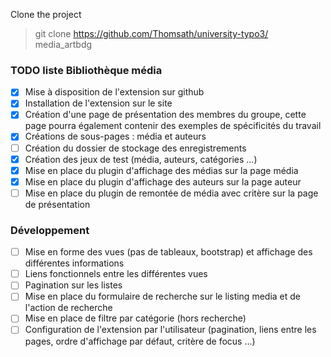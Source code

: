 Clone the project
 >git clone https://github.com/Thomsath/university-typo3/ media_artbdg

### TODO liste Bibliothèque média
- [x] Mise à disposition de l'extension sur github
- [x] Installation de l'extension sur le site
- [x] Création d'une page de présentation des membres du groupe, cette page pourra également contenir des exemples de spécificités du travail
- [x] Créations de sous-pages : média et auteurs
- [ ] Création du dossier de stockage des enregistrements
- [x] Création des jeux de test (média, auteurs, catégories ...)
- [x] Mise en place du plugin d'affichage des médias sur la page média
- [x] Mise en place du plugin d'affichage des auteurs sur la page auteur
- [ ] Mise en place du plugin de remontée de média avec critère sur la page de présentation

### Développement

- [ ] Mise en forme des vues (pas de tableaux, bootstrap) et affichage des différentes informations
- [ ] Liens fonctionnels entre les différentes vues
- [ ] Pagination sur les listes
- [ ] Mise en place du formulaire de recherche sur le listing media et de l'action de recherche
- [ ] Mise en place de filtre par catégorie (hors recherche)
- [ ] Configuration de l'extension par l'utilisateur (pagination, liens entre les pages, ordre d'affichage par défaut, critère de focus ...)
